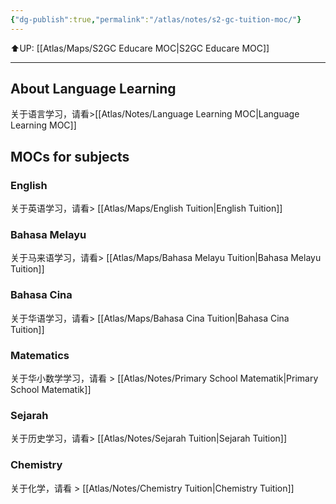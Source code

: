 ```yaml
---
{"dg-publish":true,"permalink":"/atlas/notes/s2-gc-tuition-moc/"}
---
```


⬆️UP: [[Atlas/Maps/S2GC Educare MOC\|S2GC Educare MOC]]

---
## About Language Learning
关于语言学习，请看>[[Atlas/Notes/Language Learning MOC\|Language Learning MOC]]


## MOCs for subjects
### English
关于英语学习，请看> [[Atlas/Maps/English Tuition\|English Tuition]]

### Bahasa Melayu
关于马来语学习，请看> [[Atlas/Maps/Bahasa Melayu Tuition\|Bahasa Melayu Tuition]]

### Bahasa Cina
关于华语学习，请看> [[Atlas/Maps/Bahasa Cina Tuition\|Bahasa Cina Tuition]]

### Matematics
关于华小数学学习，请看 > [[Atlas/Notes/Primary School Matematik\|Primary School Matematik]]

### Sejarah
关于历史学习，请看> [[Atlas/Notes/Sejarah Tuition\|Sejarah Tuition]]

### Chemistry
关于化学，请看 > [[Atlas/Notes/Chemistry Tuition\|Chemistry Tuition]]